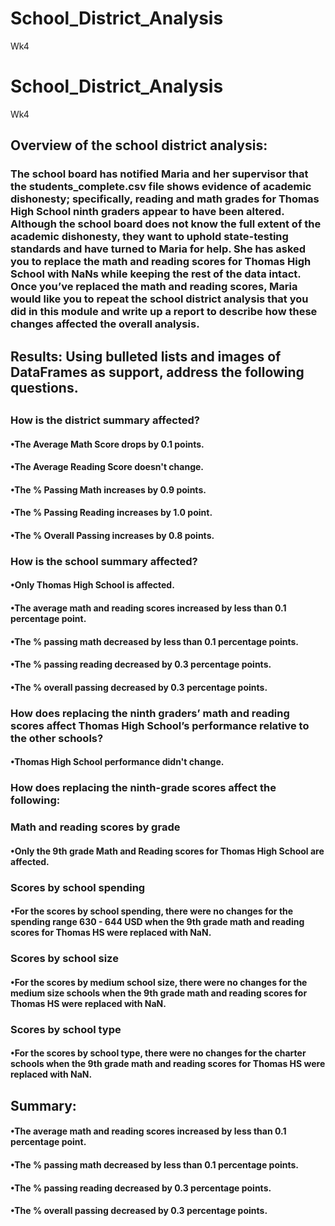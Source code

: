 # School_District_Analysis
Wk4
# School_District_Analysis
Wk4
## Overview of the school district analysis: 
### The school board has notified Maria and her supervisor that the students_complete.csv file shows evidence of academic dishonesty; specifically, reading and math grades for Thomas High School ninth graders appear to have been altered. Although the school board does not know the full extent of the academic dishonesty, they want to uphold state-testing standards and have turned to Maria for help. She has asked you to replace the math and reading scores for Thomas High School with NaNs while keeping the rest of the data intact. Once you’ve replaced the math and reading scores, Maria would like you to repeat the school district analysis that you did in this module and write up a report to describe how these changes affected the overall analysis.
##
## Results: Using bulleted lists and images of DataFrames as support, address the following questions.
##
### How is the district summary affected?
#### •The Average Math Score drops by 0.1 points.
#### •The Average Reading Score doesn't change.
#### •The % Passing Math increases by 0.9 points.
#### •The % Passing Reading increases by 1.0 point.
#### •The % Overall Passing increases by 0.8 points.
### How is the school summary affected?
#### •Only Thomas High School is affected. 
#### •The average math and reading scores increased by less than 0.1 percentage point.
#### •The % passing math decreased by less than 0.1 percentage points.
#### •The % passing reading decreased by 0.3 percentage points.
#### •The % overall passing decreased by 0.3 percentage points.
### How does replacing the ninth graders’ math and reading scores affect Thomas High School’s performance relative to the other schools?
#### •Thomas High School performance didn't change.
### How does replacing the ninth-grade scores affect the following:
### Math and reading scores by grade
#### •Only the 9th grade Math and Reading scores for Thomas High School are affected.
### Scores by school spending
#### •For the scores by school spending, there were no changes for the spending range 630 - 644 USD when the 9th grade math and reading scores for Thomas HS were replaced with NaN.
### Scores by school size
#### •For the scores by medium school size, there were no changes for the medium size schools when the 9th grade math and reading scores for Thomas HS were replaced with NaN.
### Scores by school type
#### •For the scores by school type, there were no changes for the charter schools when the 9th grade math and reading scores for Thomas HS were replaced with NaN.
##
## Summary: 
#### •The average math and reading scores increased by less than 0.1 percentage point.
#### •The % passing math decreased by less than 0.1 percentage points.
#### •The % passing reading decreased by 0.3 percentage points.
#### •The % overall passing decreased by 0.3 percentage points.
